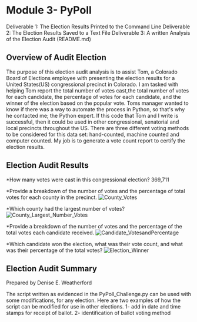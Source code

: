 # Module 3- PyPoll

Deliverable 1:  The Election Results Printed to the Command Line
Deliverable 2:  The Election Results Saved to a Text File
Deliverable 3:  A written Analysis of the Election Audit (README.md)

## Overview of Audit Election
The purpose of this election audit analysis is to assist Tom, a Colorado Board of Elections employee with presenting the election results for a United States(US) congressional precinct in Colorado. I am tasked with helping Tom report the total number of votes cast,the total number of votes for each candidate, the percentage of votes for each candidate, and the winner of the election based on the popular vote.  Toms manager wanted to know if there was a way to automate the process in Python, so that's why he contacted me; the Python expert.  If this code that Tom and I write is successful, then it could be used in other congressional, senatorial and local precincts throughout the US.  There are three different voting methods to be considered for this data set:  hand-counted, machine counted and computer counted.  My job is to generate a vote count report to certify the election results.


## Election Audit Results
*How many votes were cast in this congressional election? 
369,711

*Provide a breakdown of the number of votes and the percentage of total votes for each county in the precinct.
![County_Votes](Election_Module_3/County_Votes.png)

*Which county had the largest number of votes?
![County_Largest_Number_Votes](Election_Module_3/County_Largest_Number_Votes)

*Provide a breakdown of the number of votes and the percentage of the total votes each candidate received.
![Candidate_VotesandPercentage](Election_Module_3/Candidate_VotesandPercentage)

*Which candidate won the election, what was their vote count, and what was their percentage of the total votes?
![Election_Winner](Election_Module_3/Election_Winner)


## Election Audit Summary
Prepared by Denise E. Weatherford

The script written as evidenced in the PyPoll_Challenge.py can be used with some modifications, for any election.  Here are two examples of how the script can be modified for use in other elections.
1- add in date and time stamps for receipt of ballot.
2- identification of ballot voting method 

